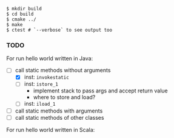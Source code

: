```
$ mkdir build
$ cd build
$ cmake ../
$ make
$ ctest # `--verbose` to see output too
```

### TODO

For run hello world written in Java:

- [ ] call static methods without arguments
  - [x] inst: `invokestatic`
  - [ ] inst: `istore_1`
    - implement stack to pass args and accept return value
    - where to store and load?
  - [ ] inst: `iload_1`
- [ ] call static methods with arguments
- [ ] call static methods of other classes

For run hello world written in Scala:
